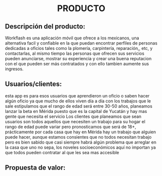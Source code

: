 ﻿<center><h1>PRODUCTO</h1></center>

## Descripción del producto:
Workflash es una aplicación móvil que ofrece a los mexicanos, una alternativa facil y confiable en la que puedan encontrar perfiles de personas dedicadas a oficios tales como la  plomería, carpintería, reparación,, etc, y contactarlas, al mismo tiempo las personas que ofrecen sus servicios pueden anunciarse, mostrar su experiencia y crear una buena reputacion con el que pueden ser más contratados y con ello tambien aumente sus ingresos.

## Usuarios/clientes:
esta app es para esos usuarios que aprendieron un oficio o saben hacer algún oficio ya que mucho de ellos viven día a día con los trabajos que le sale estipulamos que el rango de edad será entre 30-50 años, planeamos lanzar la beta en Mérida puesto que es la capital de Yucatán y hay mas gente que necesita el servicio
Los clientes que planeamos que sean usuarios son todos aquellos que necesiten un trabajo para su hogar el rango de edad puede variar pero pronosticamos que será de 18+, prácticamente por cada casa que hay en Mérida hay un trabajo que alguien puede hacer, aunque estamos consientes que no todos necesitan trabajo pero es bien sabido que casi siempre habrá algún problema que arreglar en la casa que uno no sepa, los noveles socioeconómicos aquí no importan ya que todos pueden contratar al que les sea mas accesible

## Propuesta de valor:


<!--stackedit_data:
eyJoaXN0b3J5IjpbLTE2MjU4OTk1MzAsMjAzMDIzMjQwNV19
-->